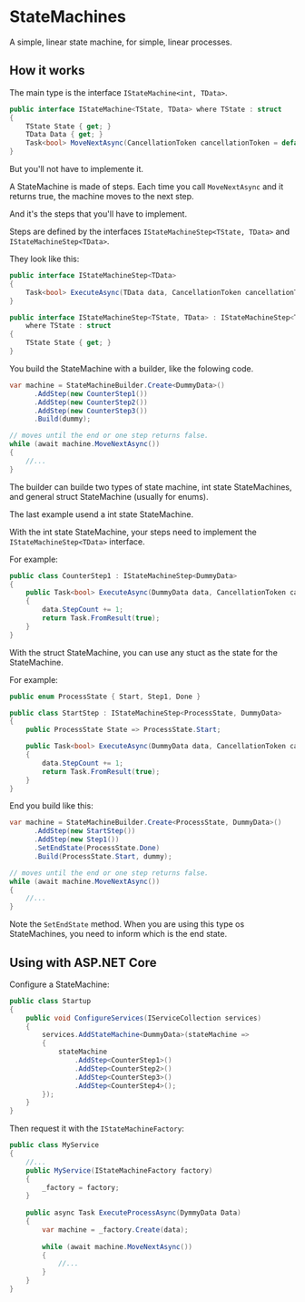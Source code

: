# StateMachines

A simple, linear state machine, for simple, linear processes.

## How it works

The main type is the interface `IStateMachine<int, TData>`.

```csharp
public interface IStateMachine<TState, TData> where TState : struct
{
    TState State { get; }
    TData Data { get; }
    Task<bool> MoveNextAsync(CancellationToken cancellationToken = default);
}
```

But you'll not have to implemente it.

A StateMachine is made of steps. Each time you call `MoveNextAsync` and it returns true, the machine moves to the next step.

And it's the steps that you'll have to implement.

Steps are defined by the interfaces `IStateMachineStep<TState, TData>` and `IStateMachineStep<TData>`. 

They look like this:

```csharp
public interface IStateMachineStep<TData>
{
    Task<bool> ExecuteAsync(TData data, CancellationToken cancellationToken = default);
}

public interface IStateMachineStep<TState, TData> : IStateMachineStep<TData>
    where TState : struct
{
    TState State { get; }
}
```

You build the StateMachine with a builder, like the folowing code.

```csharp
var machine = StateMachineBuilder.Create<DummyData>()
      .AddStep(new CounterStep1())
      .AddStep(new CounterStep2())
      .AddStep(new CounterStep3())
      .Build(dummy);

// moves until the end or one step returns false.
while (await machine.MoveNextAsync())
{
    //...
}
```

The builder can builde two types of state machine, int state StateMachines, and general struct StateMachine (usually for enums).

The last example usend a int state StateMachine.

With the int state StateMachine, your steps need to implement the `IStateMachineStep<TData>` interface.

For example:
```csharp
public class CounterStep1 : IStateMachineStep<DummyData>
{
    public Task<bool> ExecuteAsync(DummyData data, CancellationToken cancellationToken = default)
    {
        data.StepCount += 1;
        return Task.FromResult(true);
    }
}
```

With the struct StateMachine, you can use any stuct as the state for the StateMachine.

For example:
```csharp
public enum ProcessState { Start, Step1, Done }

public class StartStep : IStateMachineStep<ProcessState, DummyData>
{
    public ProcessState State => ProcessState.Start;

    public Task<bool> ExecuteAsync(DummyData data, CancellationToken cancellationToken = default)
    {
        data.StepCount += 1;
        return Task.FromResult(true);
    }
}
```

End you build like this:

```csharp
var machine = StateMachineBuilder.Create<ProcessState, DummyData>()
      .AddStep(new StartStep())
      .AddStep(new Step1())
      .SetEndState(ProcessState.Done)
      .Build(ProcessState.Start, dummy);

// moves until the end or one step returns false.
while (await machine.MoveNextAsync())
{
    //...
}
```

Note the `SetEndState` method. When you are using this type os StateMachines, you need to inform which is the end state.


## Using with ASP.NET Core

Configure a StateMachine:

```csharp
public class Startup
{
    public void ConfigureServices(IServiceCollection services)
    {
        services.AddStateMachine<DummyData>(stateMachine =>
        {
            stateMachine
                .AddStep<CounterStep1>()
                .AddStep<CounterStep2>()
                .AddStep<CounterStep3>()
                .AddStep<CounterStep4>();
        });
    }
}
```

Then request it with the `IStateMachineFactory`:
```csharp
public class MyService
{
    //...
    public MyService(IStateMachineFactory factory)
    {
        _factory = factory;
    }
    
    public async Task ExecuteProcessAsync(DymmyData Data)
    {
        var machine = _factory.Create(data);
        
        while (await machine.MoveNextAsync())
        {
            //...
        }
    }
}
```

